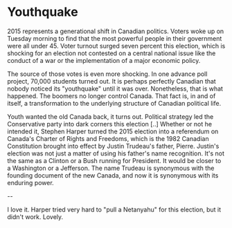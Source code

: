 # Youthquake

2015 represents a generational shift in Canadian politics. Voters woke up on Tuesday morning to find that the most powerful people in their government were all under 45. Voter turnout surged seven percent this election, which is shocking for an election not contested on a central national issue like the conduct of a war or the implementation of a major economic policy.

The source of those votes is even more shocking. In one advance poll project, 70,000 students turned out. It is perhaps perfectly Canadian that nobody noticed its "youthquake" until it was over. Nonetheless, that is what happened. The boomers no longer control Canada. That fact is, in and of itself, a transformation to the underlying structure of Canadian political life.

Youth wanted the old Canada back, it turns out. Political strategy led the Conservative party into dark corners this election [..] Whether or not he intended it, Stephen Harper turned the 2015 election into a referendum on Canada's Charter of Rights and Freedoms, which is the 1982 Canadian Constitution brought into effect by Justin Trudeau's father, Pierre. Justin's election was not just a matter of using his father's name recognition. It's not the same as a Clinton or a Bush running for President. It would be closer to a Washington or a Jefferson. The name Trudeau is synonymous with the founding document of the new Canada, and now it is synonymous with its enduring power.

--

I love it. Harper tried very hard to "pull a Netanyahu" for this election, but it didn't work. Lovely.







